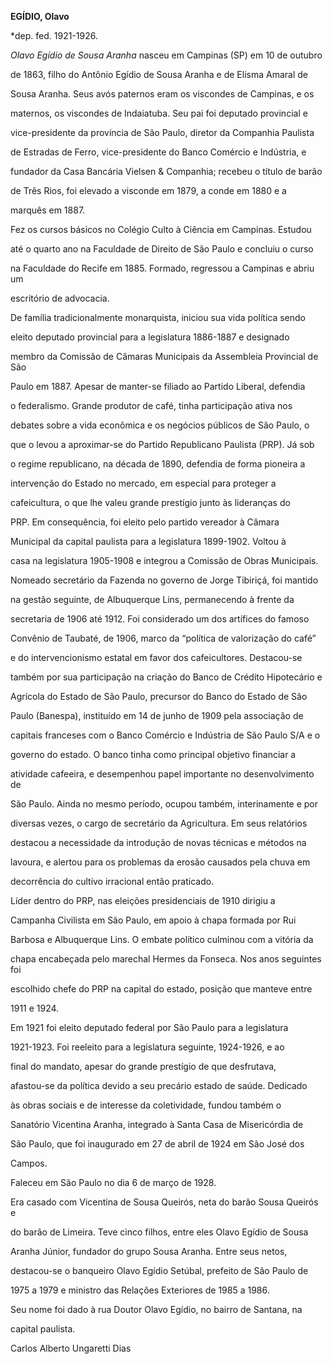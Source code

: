 **EGÍDIO, Olavo**



\*dep. fed. 1921-1926.



*Olavo Egídio de Sousa Aranha* nasceu em Campinas (SP) em 10 de outubro

de 1863, filho do Antônio Egídio de Sousa Aranha e de Elisma Amaral de

Sousa Aranha. Seus avós paternos eram os viscondes de Campinas, e os

maternos, os viscondes de Indaiatuba. Seu pai foi deputado provincial e

vice-presidente da província de São Paulo, diretor da Companhia Paulista

de Estradas de Ferro, vice-presidente do Banco Comércio e Indústria, e

fundador da Casa Bancária Vielsen & Companhia; recebeu o título de barão

de Três Rios, foi elevado a visconde em 1879, a conde em 1880 e a

marquês em 1887.



Fez os cursos básicos no Colégio Culto à Ciência em Campinas. Estudou

até o quarto ano na Faculdade de Direito de São Paulo e concluiu o curso

na Faculdade do Recife em 1885. Formado, regressou a Campinas e abriu um

escritório de advocacia.



De família tradicionalmente monarquista, iniciou sua vida política sendo

eleito deputado provincial para a legislatura 1886-1887 e designado

membro da Comissão de Câmaras Municipais da Assembleia Provincial de São

Paulo em 1887. Apesar de manter-se filiado ao Partido Liberal, defendia

o federalismo. Grande produtor de café, tinha participação ativa nos

debates sobre a vida econômica e os negócios públicos de São Paulo, o

que o levou a aproximar-se do Partido Republicano Paulista (PRP). Já sob

o regime republicano, na década de 1890, defendia de forma pioneira a

intervenção do Estado no mercado, em especial para proteger a

cafeicultura, o que lhe valeu grande prestígio junto às lideranças do

PRP. Em consequência, foi eleito pelo partido vereador à Câmara

Municipal da capital paulista para a legislatura 1899-1902. Voltou à

casa na legislatura 1905-1908 e integrou a Comissão de Obras Municipais.



Nomeado secretário da Fazenda no governo de Jorge Tibiriçá, foi mantido

na gestão seguinte, de Albuquerque Lins, permanecendo à frente da

secretaria de 1906 até 1912. Foi considerado um dos artífices do famoso

Convênio de Taubaté, de 1906, marco da “política de valorização do café”

e do intervencionismo estatal em favor dos cafeicultores. Destacou-se

também por sua participação na criação do Banco de Crédito Hipotecário e

Agrícola do Estado de São Paulo, precursor do Banco do Estado de São

Paulo (Banespa), instituído em 14 de junho de 1909 pela associação de

capitais franceses com o Banco Comércio e Indústria de São Paulo S/A e o

governo do estado. O banco tinha como principal objetivo financiar a

atividade cafeeira, e desempenhou papel importante no desenvolvimento de

São Paulo. Ainda no mesmo período, ocupou também, interinamente e por

diversas vezes, o cargo de secretário da Agricultura. Em seus relatórios

destacou a necessidade da introdução de novas técnicas e métodos na

lavoura, e alertou para os problemas da erosão causados pela chuva em

decorrência do cultivo irracional então praticado.



Líder dentro do PRP, nas eleições presidenciais de 1910 dirigiu a

Campanha Civilista em São Paulo, em apoio à chapa formada por Rui

Barbosa e Albuquerque Lins. O embate político culminou com a vitória da

chapa encabeçada pelo marechal Hermes da Fonseca. Nos anos seguintes foi

escolhido chefe do PRP na capital do estado, posição que manteve entre

1911 e 1924.



Em 1921 foi eleito deputado federal por São Paulo para a legislatura

1921-1923. Foi reeleito para a legislatura seguinte, 1924-1926, e ao

final do mandato, apesar do grande prestígio de que desfrutava,

afastou-se da política devido a seu precário estado de saúde. Dedicado

às obras sociais e de interesse da coletividade, fundou também o

Sanatório Vicentina Aranha, integrado à Santa Casa de Misericórdia de

São Paulo, que foi inaugurado em 27 de abril de 1924 em São José dos

Campos.



Faleceu em São Paulo no dia 6 de março de 1928.



Era casado com Vicentina de Sousa Queirós, neta do barão Sousa Queirós e

do barão de Limeira. Teve cinco filhos, entre eles Olavo Egídio de Sousa

Aranha Júnior, fundador do grupo Sousa Aranha. Entre seus netos,

destacou-se o banqueiro Olavo Egídio Setúbal, prefeito de São Paulo de

1975 a 1979 e ministro das Relações Exteriores de 1985 a 1986.



Seu nome foi dado à rua Doutor Olavo Egídio, no bairro de Santana, na

capital paulista.



Carlos Alberto Ungaretti Dias



